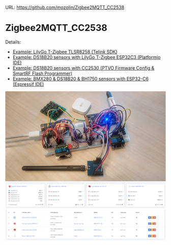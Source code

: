 URL: https://github.com/mozolin/Zigbee2MQTT_CC2538  
  
# Zigbee2MQTT_CC2538  
  
Details:  
- [Example: LilyGo T-Zigbee TLSR8258 (Telink SDK)](https://github.com/mozolin/LilyGo_T-Zigbee_TLSR8258)  
- [Example: DS18B20 sensors with LilyGo T-Zigbee ESP32C3 (Platformio IDE)](https://github.com/mozolin/LilyGo_T-Zigbee_ESP32C3)  
- [Example: DS18B20 sensors with CC2530 (PTVO Firmware Config & SmartRF Flash Programmer)](https://github.com/mozolin/CC2530_Zigbee)  
- [Example: BMX280 & DS18B20 & BH1750 sensors with ESP32-C6 (Espressif IDE)](https://github.com/mozolin/esp32c6_zigbee)  
  
![](img/testing_zigbee_devices.jpg)
![](img/testing_zigbee_devices_01.png)
![](img/testing_zigbee_devices_03.png)
  